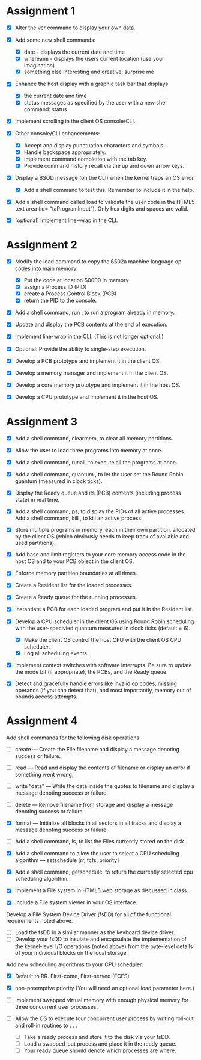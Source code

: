 Assignment 1
============

- [x] Alter the	ver	command	to	display	your	own	data.
- [x] Add some	new	shell	commands:
     - [x] date -	displays	the	current	date	and	time
     - [x] whereami	-	displays	the	users	current	location	(use	your	imagination)
     - [x] something	else	interesting	and	creative;	surprise	me

- [x] Enhance	the host	display	with	a	graphic	task	bar	that	displays
     - [x] the current	date	and	time
     - [x] status messages	as	specified	by	the	user	with	a	new	shell command: status	<string>

- [x] Implement scrolling	in	the	client	OS	console/CLI.

- [x] Other console/CLI	enhancements:
     - [x] Accept and	display	punctuation	characters	and	symbols.
     - [x] Handle backspace	appropriately.
     - [x] Implement command	completion	with	the	tab	key.
     - [x] Provide command	history	recall	via	the	up	and	down	arrow	keys.

- [x] Display a BSOD	message	(on	the	CLI)	when	the	kernel	traps	an OS error.
     - [x] Add a shell	command	to	test	this.	Remember	to	include	it in the help.
- [x] Add a	shell	command	called	load	to	validate	the	user	code in the HTML5 text	area	(id=	“taProgramInput”).	Only	hex	digits	and	spaces	are	valid.
- [x] [optional]	Implement	line-wrap	in	the	CLI.

Assignment 2
============

- [x] Modify	the	load	command	to	copy	the	6502a	machine	language	op	codes into	main	memory.
    - [x] Put	the	code	at	location	$0000	in	memory
    - [x] assign	a	Process	ID	(PID)
    - [x] create	a	Process	Control	Block	(PCB)
    - [x] return	the	PID	to	the	console.

- [x] Add	a	shell	command,	run	<pid>,	to	run	a	program	already	in	memory.

- [x] Update	and	display	the	PCB	contents	at	the	end	of	execution.

- [x] Implement	line-wrap	in	the	CLI.	(This	is	not	longer	optional.)

- [x] Optional:	Provide	the	ability	to	single-step	execution.

- [x] Develop	a	PCB	prototype	and	implement	it	in	the	client	OS.
- [x] Develop	a	memory	manager	and	implement	it	in	the	client	OS.
- [x] Develop	a	core	memory	prototype	and	implement	it	in	the	host	OS.
- [x] Develop	a	CPU	prototype	and	implement	it	in	the	host	OS.

Assignment 3
============

- [x] Add a shell command, clearmem, to clear all memory partitions.

- [x] Allow the user to load three programs into memory at once.

- [x] Add a shell command, runall, to execute all the programs at once.

- [x] Add a shell command, quantum <int>, to let the user set the Round Robin quantum (measured in clock ticks).

- [x] Display the Ready queue and its (PCB) contents (including process state) in real time.

- [x] Add a shell command, ps, to display the PIDs of all active processes. Add a shell command, kill <pid>, to kill an active process.

- [x] Store multiple programs in memory, each in their own partition, allocated by the client OS (which obviously needs to keep track of available and used partitions).

- [x] Add base and limit registers to your core memory access code in the host OS and to your PCB object in the client OS.

- [x] Enforce memory partition boundaries at all times.

- [x] Create a Resident list for the loaded processes.

- [x] Create a Ready queue for the running processes.

- [x] Instantiate a PCB for each loaded program and put it in the Resident list.

- [x] Develop a CPU scheduler in the client OS using Round Robin scheduling with the user-specivied quantum measured in clock ticks (default = 6).
    - [x] Make the client OS control the host CPU with the client OS CPU scheduler.
    - [x] Log all scheduling events.

- [x] Implement context switches with software interrupts. Be sure to update the mode bit (if appropriate), the PCBs, and the Ready queue.

- [x] Detect and gracefully handle errors like invalid op codes, missing operands (if you can detect that), and most importantly, memory out of bounds access attempts.


Assignment 4
============

Add shell commands for the following disk operations:
- [ ] create <filename> — Create the File filename and display a message denoting success or failure.
- [ ] read <filename> — Read and display the contents of filename or display an error if something went wrong.
- [ ] write <filename> “data” — Write the data inside the quotes to filename and display a message denoting success or failure.
- [ ] delete <filename> — Remove filename from storage and display a message denoting success or failure.
- [x] format — Initialize all blocks in all sectors in all tracks and display a message denoting success or failure.

- [ ] Add a shell command, ls, to list the Files currently stored on the disk.
- [x] Add a shell command to allow the user to select a CPU scheduling algorithm — setschedule [rr, fcfs, priority]
- [x] Add a shell command, getschedule, to return the currently selected cpu scheduling algorithm.

- [x] Implement a File system in HTML5 web storage as discussed in class.
- [x] Include a File system viewer in your OS interface.

Develop a File System Device Driver (fsDD) for all of the functional requirements noted above.
- [ ] Load the fsDD in a similar manner as the keyboard device driver.
- [ ] Develop your fsDD to insulate and encapsulate the implementation of the kernel-level I/O operations (noted above) from the byte-level details of your individual blocks on the local storage.

Add new scheduling algorithms to your CPU scheduler:
- [x] Default to RR. First-come, First-served (FCFS)
- [x] non-preemptive priority (You will need an optional load parameter here.)

- [ ] Implement swapped virtual memory with enough physical memory for three concurrent user processes.

- [ ] Allow the OS to execute four concurrent user process by writing roll-out and roll-in routines to . . .
    - [ ] Take a ready process and store it to the disk via your fsDD.
    - [ ] Load a swapped-out process and place it in the ready queue.
    - [ ] Your ready queue should denote which processes are where.